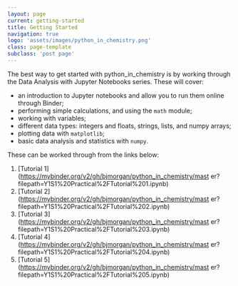 ```yaml
---
layout: page
current: getting-started 
title: Getting Started
navigation: true
logo: 'assets/images/python_in_chemistry.png'
class: page-template
subclass: 'post page'
---
```


The best way to get started with python_in_chemistry is by working through the Data Analysis with Jupyter Notebooks series. These will cover:

- an introduction to Jupyter notebooks and allow you to run them online through Binder;
- performing simple calculations, and using the `math` module;
- working with variables;
- different data types: integers and floats, strings, lists, and numpy arrays; 
- plotting data with `matplotlib`; 
- basic data analysis and statistics with `numpy`. 

These can be worked through from the links below:
1. [Tutorial 1](https://mybinder.org/v2/gh/bjmorgan/python_in_chemistry/mast    er?filepath=Y1S1%20Practical%2FTutorial%201.ipynb)
2. [Tutorial 2](https://mybinder.org/v2/gh/bjmorgan/python_in_chemistry/mast    er?filepath=Y1S1%20Practical%2FTutorial%202.ipynb)
3. [Tutorial 3](https://mybinder.org/v2/gh/bjmorgan/python_in_chemistry/mast    er?filepath=Y1S1%20Practical%2FTutorial%203.ipynb)
4. [Tutorial 4](https://mybinder.org/v2/gh/bjmorgan/python_in_chemistry/mast    er?filepath=Y1S1%20Practical%2FTutorial%204.ipynb)
5. [Tutorial 5](https://mybinder.org/v2/gh/bjmorgan/python_in_chemistry/mast    er?filepath=Y1S1%20Practical%2FTutorial%205.ipynb)

